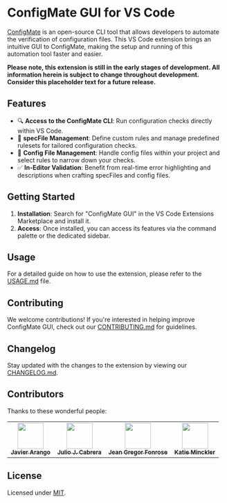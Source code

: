 # ConfigMate GUI for VS Code

[ConfigMate](https://github.com/ConfigMate/configmate) is an open-source CLI tool that allows developers to automate the verification of configuration files. This VS Code extension brings an intuitive GUI to ConfigMate, making the setup and running of this automation tool faster and easier.

**Please note, this extension is still in the early stages of development. All information herein is subject to change throughout development. Consider this placeholder text for a future release.**

## Features

- 🔍 **Access to the ConfigMate CLI**: Run configuration checks directly within VS Code.
- 📖 **specFile Management**: Define custom rules and manage predefined rulesets for tailored configuration checks.
- 📁 **Config File Management**: Handle config files within your project and select rules to narrow down your checks.
- ✅ **In-Editor Validation**: Benefit from real-time error highlighting and descriptions when crafting specFiles and config files.

## Getting Started

1. **Installation**: Search for "ConfigMate GUI" in the VS Code Extensions Marketplace and install it.
2. **Access**: Once installed, you can access its features via the command palette or the dedicated sidebar.

## Usage

For a detailed guide on how to use the extension, please refer to the [USAGE.md](https://github.com/ConfigMate/configmate-gui/blob/main/USAGE.md) file.

## Contributing

We welcome contributions! If you're interested in helping improve ConfigMate GUI, check out our [CONTRIBUTING.md](https://github.com/ConfigMate/configmate-gui/blob/main/CONTRIBUTING.md) for guidelines.

## Changelog

Stay updated with the changes to the extension by viewing our [CHANGELOG.md](https://github.com/ConfigMate/configmate-gui/blob/main/CHANGELOG.md).

## Contributors

Thanks to these wonderful people:

<table>
  <tr>
    <td align="center">
      <a href="https://github.com/javier-arango" target="_blank">
        <img src="https://avatars.githubusercontent.com/u/58098790?s=60" width="60px;"/><br />
        <sub><b>Javier Arango</b></sub>
      </a><br />
    </td>
    <td align="center">
      <a href="https://github.com/Jcabza008" target="_blank">
        <img src="https://avatars.githubusercontent.com/u/34218922?s=60" width="60px;"/><br />
        <sub><b>Julio J. Cabrera</b></sub>
      </a><br />
    </td>
    <td align="center">
      <a href="https://github.com/jeangregorfonrose" target="_blank">
        <img src="https://avatars.githubusercontent.com/u/21975726?s=60" width="60px;"/><br />
        <sub><b>Jean Gregor Fonrose</b></sub>
      </a><br />
    </td>
    <td align="center">
      <a href="https://github.com/ktminks" target="_blank">
        <img src="https://avatars.githubusercontent.com/u/19628386?s=60" width="60px;"/><br />
        <sub><b>Katie Minckler</b></sub>
      </a><br />
    </td>
  </tr>
</table>

## License

Licensed under [MIT](https://github.com/ConfigMate/configmate-gui/blob/main/LICENSE).
